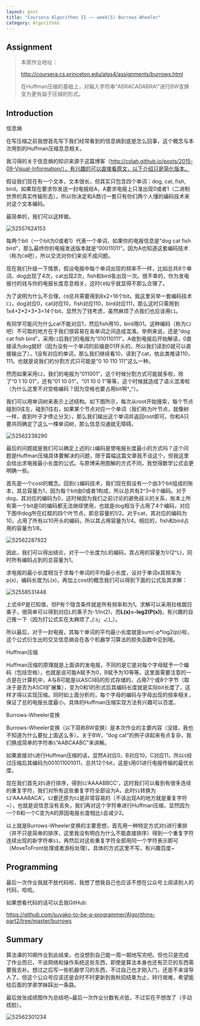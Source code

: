 ```yaml
---
layout: post
title: "Coursera Algorithms II —— week(5) Burrows-Wheeler"
category: Algorithms
---
```


## Assignment

> 本周作业地址：
>
> http://coursera.cs.princeton.edu/algs4/assignments/burrows.html
>
> 在Huffman压缩的基础上，对输入字符串“ABRACADABRA!”进行BW变换变为更有益于压缩的形式。

## Introduction

<p color='red'>信息熵</p>

在写压缩之前我想首先写下我们经常看到的信息熵到底是怎么回事，这个概念与本次用到的Huffman压缩息息相关。

我习得的关于信息熵的知识来源于这篇博客（http://colah.github.io/posts/2015-09-Visual-Information/），有兴趣的可以直接看原文，以下介绍只是简化版本。

假设我们现在有一个文本，文本很长，但其实只包含四个单词：dog, cat, fish, bird。如果现在要求你发送一封电报给A，A要求电报上只准出现0或者1（二进制世界的真实传输形态），所以你决定和A商讨一套只有你们两个人懂的编码技术来对这个文本编码。

最简单的，我们可以这样做。

![52557624153](https://mmbiz.qpic.cn/mmbiz_png/ickltPAryrfbyJ4kFeSOkxtVvUsrFEbSk5MfE9RHEURdlfvb2ZAKnxqYahOkp1452dMJjVH5czrqyObq5yiaeicWQ/0?wx_fmt=png)

每两个bit（一个bit为0或者1）代表一个单词，如果你的电报信息是“dog cat fish bird”，那么最终你的电报发送版本就是“00011011”。因为A也知道这套编码技术（称为`C0`吧），所以交流对你们来说不成问题。

现在我们升级一下情景，假设电报中每个单词出现的频率不一样，比如总共8个单词，dog出现了4次，cat出现2次，fish和bird各出现一次。很不幸的，你为发电报付的钱与你的电报长度息息相关，这时`C0`似乎就显得不那么合理了。

为了说明为什么不合理，`C0`总共需要用到8x2=16个bit。我这里另举一套编码技术`C1`，dog对应0，cat对应10，fish对应110，bird对应111，那么这时只需用到1x4+2*2+3+3=14个bit，显然为了钱考虑，虽然麻烦了点我们也应该用`C1`。

有同学可能问为什么cat不能对应1，然后fish用10，bird用01。这种编码（称为`C2`吧）不可取的地方在于我们很容易在各单词之间造成混淆。举例来说，还是“dog cat fish bird”，采用`C1`后我们的电报为“010110111”。A收到电报后开始解读，0直接读为dog就好（因为没有一个单词的前缀是01开头的，所以我们读到0就可以直接输出了），1没有对应的单词，那么我们继续看10，读到了cat，依此类推读110，111。也就是说我们的分割方式只可能是“0 10 110 111”这么一种。

然而如果采用`C2`，我们的电报为“011001”，这个时候分割方式可能就多啦，除了“0 1 10 01”，还有“01 10 01”，“01 10 0 1”等等，这个时候就造成了语义混淆啦（为什么这里不对空格编码？因为空格也要占用bit啊^_^）。

我们可以用单词树来表示上述结构。如下图所示，每次从root开始搜索，每个节点碰到0往左，碰到1往右，如果某个节点对应一个单词（我们称为叶节点，就像树一样，直到叶子才停止分叉），那么我们输出这个单词并返回root即可。你和A只要共同确定了这么一棵单词树，那么信息沟通就无障碍。

![52562238290](https://mmbiz.qpic.cn/mmbiz_png/ickltPAryrfbyJ4kFeSOkxtVvUsrFEbSkO5mhMVia1tgMcgBAYbe40xd9FwSYAicWrjH9ACrX5RFbEias7wyIHBtvQ/0?wx_fmt=png)

最后的问题就是我们可以确定上述的`C1`编码是使电报长度最小的方式吗？这个问题是Huffman压缩具体要解决的问题，限于篇幅这篇文章我不谈这个，但我这里会给出求电报最小长度的公式。与原博采用图解的方式不同，我觉得数学公式会更明确一些。

首先是一个cost的概念。回到`C1`编码技术，我们现在假设有一个由3个bit组成的账本，其总容量为1，因为每个bit由0或者1构成，所以总共有2^3=8个编码。对于dog，其对应的编码为0，这时候因为我们之前讨论的避免歧义的关系，账本上所有第一个bit是0的编码都无法继续使用，也就是dog相当于占用了4个编码，对应下图中dog所在红框的四个叶节点，即总容量的1/2。对于cat，其对应的编码为10，占用了所有以10开头的编码，所以其占用容量为1/4。相应的，fish和bird占用的容量为1/8。

![52562287922](https://mmbiz.qpic.cn/mmbiz_png/ickltPAryrfbyJ4kFeSOkxtVvUsrFEbSkq8XeQFrXs35Eu4ic786gunuFmSqLzs0PC2EHUY696TpHN9propfjibeQ/0?wx_fmt=png)

因此，我们可以得出结论，对于一个长度为L的编码，其占用的容量为1/(2^L)，同时所有编码占到的总容量为1。

求电报的最小长度相当于求每个单词的平均最小长度，设对于单词x其频率为p(x)，编码长度为L(x)，再加上cost的概念我们可以得到下面的公式及其求解：

![52558531448](https://mmbiz.qpic.cn/mmbiz_png/ickltPAryrfbyJ4kFeSOkxtVvUsrFEbSkmQCKbdr3mrd0rUDeT02fSLfcE0dTlbKrH8gqzFu5qzXqR3O7njJ2Wg/0?wx_fmt=png)

上式中P是已知值，但P有个隐含条件就是所有频率和为1。求解可以采用拉格朗日乘子，很简单可以得到对应L的乘子为-1/ln(2)，而**L(x)=-log2(P(x))**，有兴趣的自己推一下（因为打公式实在太麻烦了\_(:з」∠)_）。

所以最后，对于一封电报，其每个单词的平均最小长度就是sum(-p*log2(p))啦，这个公式衍生出的交叉信息熵会在各个机器学习算法的损失函数中见到哦。

<p color='red'>Huffman压缩</p>

Huffman压缩的原理就是上面讲的发电报，不同的是它是对每个字母赋予一个编码（包括空格），也就是说可能A赋予为0，B赋予为10等等。这里面需要注意的一点是在计算机中，A与B可能是以ASCII码的形式存储的，占用7个或8个字节（取决于是否为ASCII扩展集），变为0和1的形式后其编码长度就是实际bit长度了，这样才得以实现压缩。同时如上面分析的，每个字母的编码与字母出现的频率相关，保证了总的电报长度最小。具体的Huffman压缩实现方法有兴趣可以百度。

<p color='red'>Burrows-Wheeler变换</p>

Burrows-Wheeler变换（以下简称BW变换）是本次作业的主要内容（没错，我也不知道为什么要扯上面这么多）。关于BW，“dog cat”的例子讲起来有点复杂，我们换成简单的字符串`S`“AABCAABC”来讲解。

如果直接对`S`进行Huffman压缩的话，显然A对应0，B对应10，C对应11，所以`S`经过压缩后其编码为001011001011，总共12个bit，这是`S`用01进行电报传输的最优长度。

现在我们首先对`S`进行排序，得到`S1`’AAAABBCC‘，这时我们可以看到有很多连续的重复字符，我们对所有这些重复字符全部设为A，此时`S1`转换为`S2`'AAAABACA'。`S2`要还原为`S1`是非常容易的（不该出现A的地方就是重复字符~），也就是说信息没有丢失，我们再对这个字符串进行Huffman压缩，显然因为一个B和一个C变为A的原因电报长度相比`S`会减少2。

以上就是Burrows-Wheeler变换的主要思想，首先用一种特定方式对`S`进行重排（并不只是简单的排序，这里我没有明白为什么不能直接排序）得到一个重复字符连续出现的新字符串`S1`，再然后对这些重复字符全部用同一个字符表示即可（MoveToFront处理或者游标处理）。具体的方式这里不写，有兴趣百度~

## Programming

最后一次作业我就不放代码啦，我想了想我自己也应该不想在公众号上阅读别人的代码，哈哈。

如果想看代码的话可以去我GitHub:

https://github.com/suyako-to-be-a-programmer/Algorithms-part2/tree/master/burrows

## Summary

算法课的10期作业到此结束，也没想到自己能一周一期地写完吧。但也只是完成了作业而已，不谈网络和操作系统这些东西，即使是算法本身也还有茫茫的东西需要我去补。想过之后写一些机器学习的东西，不过自己也才刚入门，还是不来误导人了。但这个公众号应该还是会时不时更新到我秋招结束为止，转行艰难，希望能给后面的学弟学妹踩出一条路。

最后放张成绩图作为总结吧~最后一次作业分数有点低，不过实在不想改了（手动捂脸）。

![52562301234](https://mmbiz.qpic.cn/mmbiz_png/ickltPAryrfbyJ4kFeSOkxtVvUsrFEbSklmnBdK7mAeLI1XJXiaFL45TaUkdWYHuCvOicPSwjQySIs81PSH1FIqJA/0?wx_fmt=png)

